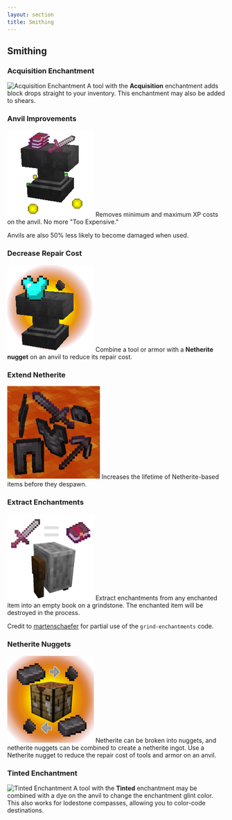 ```yaml
---
layout: section
title: Smithing
---
```


## Smithing

### Acquisition Enchantment
![Acquisition Enchantment](https://raw.githubusercontent.com/svenhjol/Charm-Assets/master/web/charm-features/nope.png)
A tool with the **Acquisition** enchantment adds block drops straight to your inventory.  This enchantment may also be added to shears.

### Anvil Improvements
![Anvil Improvements](https://github.com/svenhjol/Charm-Assets/blob/master/web/charm-features/anvil-improvements.png?raw=true)
Removes minimum and maximum XP costs on the anvil.  No more "Too Expensive."

Anvils are also 50% less likely to become damaged when used.

### Decrease Repair Cost
![Decrease Repair Cost](https://github.com/svenhjol/Charm-Assets/blob/master/web/charm-features/repair-cost-netherite.png?raw=true)
Combine a tool or armor with a **Netherite nugget** on an anvil to reduce its repair cost.

### Extend Netherite
![Extend Netherite](https://github.com/svenhjol/Charm-Assets/blob/master/web/charm-features/netherite.png?raw=true)
Increases the lifetime of Netherite-based items before they despawn.

### Extract Enchantments
![Extract Enchantments](https://github.com/svenhjol/Charm-Assets/blob/master/web/charm-features/extractenchant.png?raw=true)
Extract enchantments from any enchanted item into an empty book on a grindstone.
The enchanted item will be destroyed in the process.

Credit to [martenschaefer](https://github.com/mschae23/grind-enchantments) for partial use of the `grind-enchantments` code.

### Netherite Nuggets
![Netherite Nuggets](https://github.com/svenhjol/Charm-Assets/blob/master/web/charm-features/netherite-nugget.png?raw=true)
Netherite can be broken into nuggets, and netherite nuggets can be combined to create a netherite ingot.
Use a Netherite nugget to reduce the repair cost of tools and armor on an anvil.

### Tinted Enchantment
![Tinted Enchantment](https://raw.githubusercontent.com/svenhjol/Charm-Assets/master/web/charm-features/nope.png)
A tool with the **Tinted** enchantment may be combined with a dye on the anvil to change the enchantment glint color.
This also works for lodestone compasses, allowing you to color-code destinations.
